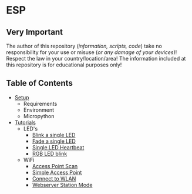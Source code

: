 # ESP

## Very Important

The author of this repository (_information, scripts, code_) take no responsibility for your use or misuse (_or any damage of your devices_)! Respect the law in your country/location/area! The information included at this repository is for educational purposes only!

## Table of Contents

- [Setup](./Setup)
  - Requirements
  - Environment
  - Micropython
- [Tutorials](./Tutorials)
  - LED's
    - [Blink a single LED](./Tutorials/LED/single_led_blink.py)
    - [Fade a single LED](./Tutorials/LED/single_led_fade.py)
    - [Single LED Heartbeat](./Tutorials/LED/single_led_heartbeat.py)
    - [RGB LED blink](./Tutorials/LED/rgb_led_blink.py)
  - WiFi
    - [Access Point Scan](./Tutorials/WiFi/access_point_scan.py)
    - [Simple Access Point](./Tutorials/WiFi/simple_access_point.py)
    - [Connect to WLAN](./Tutorials/WiFi/connect_to_wlan.py)
    - [Webserver Station Mode](./Tutorials/WiFi/webserver_station_mode.py)
